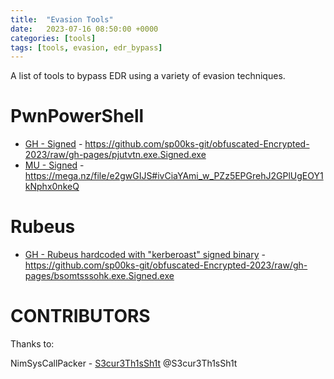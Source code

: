 ```yaml
---
title:  "Evasion Tools"
date:   2023-07-16 08:50:00 +0000
categories: [tools]
tags: [tools, evasion, edr_bypass]
---
```


A list of tools to bypass EDR using a variety of evasion techniques.




PwnPowerShell
=============


* [GH - Signed] - https://github.com/sp00ks-git/obfuscated-Encrypted-2023/raw/gh-pages/pjutvtn.exe.Signed.exe
* [MU - Signed] - https://mega.nz/file/e2gwGIJS#ivCiaYAmi_w_PZz5EPGrehJ2GPlUgEOY1kNphx0nkeQ



Rubeus
======
* [GH - Rubeus hardcoded with "kerberoast" signed binary] - https://github.com/sp00ks-git/obfuscated-Encrypted-2023/raw/gh-pages/bsomtsssohk.exe.Signed.exe












[GH - Signed]: https://github.com/sp00ks-git/obfuscated-Encrypted-2023/raw/gh-pages/pjutvtn.exe.Signed.exe   
[MU - Signed]: https://mega.nz/file/e2gwGIJS#ivCiaYAmi_w_PZz5EPGrehJ2GPlUgEOY1kNphx0nkeQ


[GH - Rubeus hardcoded with "kerberoast" signed binary]: https://github.com/sp00ks-git/obfuscated-Encrypted-2023/raw/gh-pages/bsomtsssohk.exe.Signed.exe



CONTRIBUTORS
============

Thanks to:

NimSysCallPacker - [S3cur3Th1sSh1t] @S3cur3Th1sSh1t


[S3cur3Th1sSh1t]: https://github.com/S3cur3Th1sSh1t
